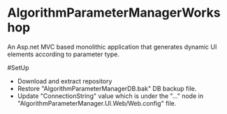 # AlgorithmParameterManagerWorkshop
An Asp.net MVC based monolithic application that generates dynamic UI elements according to parameter type.

#SetUp
  - Download and extract repository
  - Restore "AlgorithmParameterManagerDB.bak" DB backup file.
  - Update "ConnectionString" value which is under the "<appSettings>...</appSettings>" node in "AlgorithmParameterManager.UI.Web/Web.config" file.
